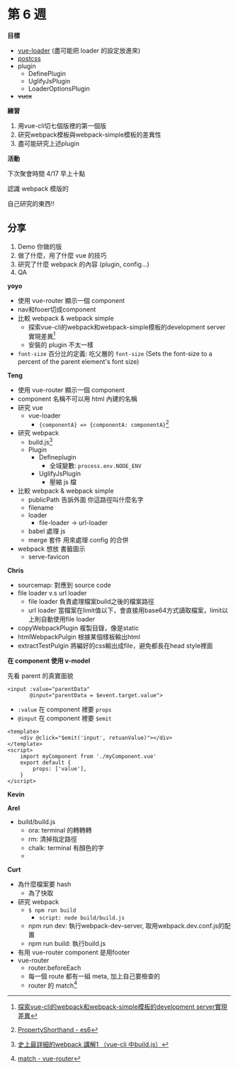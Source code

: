 # 第 6 週

**目標**

- [vue-loader](https://vue-loader.vuejs.org/en/configurations/pre-processors.html) (盡可能把 loader 的設定放進來)
- [postcss](https://github.com/postcss/postcss/blob/master/README-cn.md)
- plugin
    - DefinePlugin
    - UglifyJsPlugin
    - LoaderOptionsPlugin
- ~~vuex~~

**練習**

1. 用vue-cli切七個版裡的第一個版
2. 研究webpack模板與webpack-simple模板的差異性
3. 盡可能研究上述plugin

**活動**

下次聚會時間 4/17 早上十點

認識 webpack 模版的

自己研究的東西!!


## 分享

1. Demo 你做的版
2. 做了什麼，用了什麼 vue 的技巧
3. 研究了什麼 webpack 的內容 (plugin, config...)
4. QA

**yoyo**

- 使用 vue-router 顯示一個 component
- nav和fooer切成component
- 比較 webpack & webpack simple
    - 探索vue-cli的webpack和webpack-simple模板的development server實現差異[^diff-webpack-webpack-simple]
    - 安裝的 plugin 不太一樣
- `font-size` 百分比的定義: 吃父層的 `font-size` (Sets the font-size to a percent of  the parent element's font size)


**Teng**

- 使用 vue-router 顯示一個 component
- component 名稱不可以用 html 內建的名稱
- 研究 vue
    - vue-loader
        - `{componentA} => {componentA: componentA}`[^PropertyShorthand]
- 研究 webpack
    - build.js[^build.js]
    - Plugin
        - Defineplugin
            - 全域變數: `process.env.NODE_ENV`
        - UglifyJsPlugin
            -  壓縮 js 檔
- 比較 webpack & webpack simple
    - publicPath 告訴外面 你這路徑叫什麼名字
    - filename
    - loader
        - file-loader -> url-loader
    - babel 處理 js
    - merge 套件 用來處理 config 的合併
- webpack 想放 書籤圖示
    - serve-favicon

**Chris**

- sourcemap: 對應到 source code
- file loader v.s url loader
    - file loader 負責處理檔案build之後的檔案路徑
    - url loader 當檔案在limit值以下，會直接用base64方式讀取檔案，limit以上則自動使用file loader
- copyWebpackPlugin 複製目錄，像是static
- htmlWebpackPulgin 根據某個樣板輸出html
- extractTestPulgin 將編好的css輸出成file，避免都長在head style裡面

**在 component 使用 v-model**

先看 parent 的真實面貌

```htmlmixed=
<input :value="parentData"
       @input="parentData = $event.target.value">
```

- `:value` 在 component 裡要 `props`
- `@input` 在 component 裡要 `$emit`

```htmlmixed=
<template>
    <div @click="$emit('input', retuanValue)"></div>
</template>
<script>
    import myComponent from './myComponent.vue'
    export default {
        props: ['value'],
    }
</script>
```
**Kevin**

**Arel**

- build/build.js
    - ora: terminal 的轉轉轉
    - rm: 清掉指定路徑
    - chalk: terminal 有顏色的字
    -

**Curt**

- 為什麼檔案要 hash
    - 為了快取
- 研究 webpack
    - `$ npm run build`
        - `script: node build/build.js`
    - npm run dev: 執行webpack-dev-server, 取用webpack.dev.conf.js的配置
    - npm run build: 執行build.js
- 有用 vue-router component 是用footer
- vue-router
    - router.beforeEach
    - 每一個 route 都有一組 meta, 加上自己要檢查的
    - router 的 match[^router-match]


[^diff-webpack-webpack-simple]: [探索vue-cli的webpack和webpack-simple模板的development server實現差異](https://segmentfault.com/a/1190000011402931)

[^build.js]: [史上最詳細的webpack 講解1 （vue-cli 中build.js）](https://juejin.im/post/58ea59afac502e4957c794f9)

[^PropertyShorthand]: [PropertyShorthand - es6](http://es6-features.org/#PropertyShorthand)

[^router-match]: [match - vue-router](https://router.vuejs.org/en/essentials/dynamic-matching.html)
